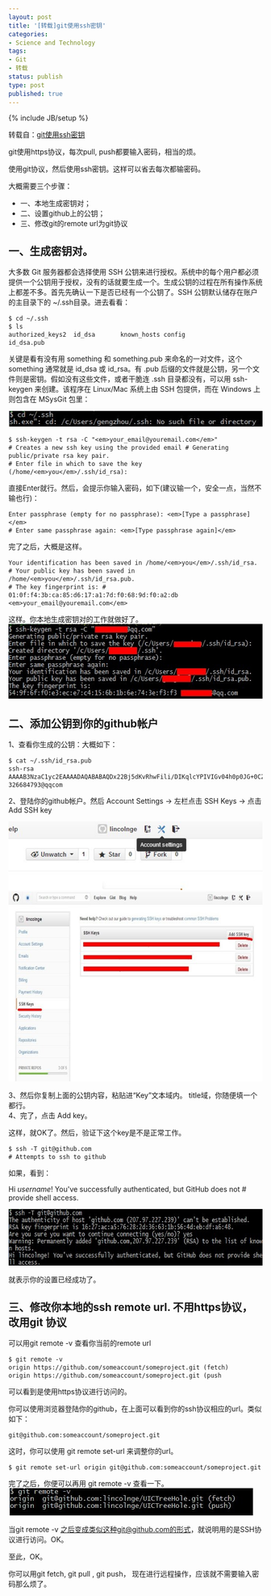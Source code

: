 ```yaml
---
layout: post
title: '[转载]git使用ssh密钥'
categories:
- Science and Technology
tags:
- Git
- 转载
status: publish
type: post
published: true
---
```


{% include JB/setup %}

转载自：<a href="http://chen.junchang.blog.163.com/blog/static/634451920121199184981/">git使用ssh密钥  </a>  

git使用https协议，每次pull, push都要输入密码，相当的烦。  

使用git协议，然后使用ssh密钥。这样可以省去每次都输密码。  

大概需要三个步骤：  

* 一、本地生成密钥对；
* 二、设置github上的公钥；
* 三、修改git的remote url为git协议


一、生成密钥对。
-------------------------

大多数 Git 服务器都会选择使用 SSH 公钥来进行授权。系统中的每个用户都必须提供一个公钥用于授权，没有的话就要生成一个。生成公钥的过程在所有操作系统上都差不多。首先先确认一下是否已经有一个公钥了。SSH 公钥默认储存在账户的主目录下的 ~/.ssh目录。进去看看：

    $ cd ~/.ssh 
    $ ls
    authorized_keys2  id_dsa       known_hosts config            id_dsa.pub

关键是看有没有用 something 和 something.pub 来命名的一对文件，这个 something 通常就是 id_dsa 或 id_rsa。有 .pub 后缀的文件就是公钥，另一个文件则是密钥。假如没有这些文件，或者干脆连 .ssh 目录都没有，可以用 ssh-keygen 来创建。该程序在 Linux/Mac 系统上由 SSH 包提供，而在 Windows 上则包含在 MSysGit 包里：

<img title="git使用ssh密钥（转）" alt="git使用ssh密钥（转）" src="/files/images/626a2e8dgx6BDPzJuPEa2.jpg" width="511" height="31" />

    $ ssh-keygen -t rsa -C "<em>your_email@youremail.com</em>"
    # Creates a new ssh key using the provided email # Generating public/private rsa key pair. 
    # Enter file in which to save the key (/home/<em>you</em>/.ssh/id_rsa):


直接Enter就行。然后，会提示你输入密码，如下(建议输一个，安全一点，当然不输也行)：

    Enter passphrase (empty for no passphrase): <em>[Type a passphrase]</em> 
    # Enter same passphrase again: <em>[Type passphrase again]</em>

完了之后，大概是这样。

    Your identification has been saved in /home/<em>you</em>/.ssh/id_rsa. 
    # Your public key has been saved in /home/<em>you</em>/.ssh/id_rsa.pub. 
    # The key fingerprint is: # 01:0f:f4:3b:ca:85:d6:17:a1:7d:f0:68:9d:f0:a2:db <em>your_email@youremail.com</em>

这样。你本地生成密钥对的工作就做好了。
<img title="git使用ssh密钥（转）" alt="git使用ssh密钥（转）" src="/files/images/626a2e8dgx6BDPJgDMr87.jpg" width="567" height="148" />


二、添加公钥到你的github帐户
-------------------------

1、查看你生成的公钥：大概如下：

    $ cat ~/.ssh/id_rsa.pub  
    ssh-rsa AAAAB3NzaC1yc2EAAAADAQABABAQDx22Bj5dKvRhwFili/DIKqlcYPIVIGv04h0p0JG+0CZQrGk2iBV/0X+bGJXJFl3cgydfgzxV77qRfbQ8B8nXfTuvYbAttzbCj0U97Aj9/XX4ZxXDLLkbtLrZeOVM0NRAJkPb1/EznQ/rsm8gAyUZRLv+L8lqMaTSkAZiL1LggFASDDa2Rq9MbRaYUTzaL2Fmx0Hg8HKlPQiXhZ8U8wISLySPYzWpCvWBAcOCT5EbgrnqbD1W1Ec4XVutalh98LdDoBYzZO4T6D59ce1jiasIL1U/0Y6Nc3ZEDATfGLWKLnpRKZnxx42LG2cMhij4XZIFsL5lLh2bT+emVjkmRb64DJdr 326684793@qqcom


2、登陆你的github帐户。然后 Account Settings -&gt; 左栏点击 SSH Keys -&gt; 点击 Add SSH
key

<img title="git使用ssh密钥（转）" alt="git使用ssh密钥（转）" src="/files/images/626a2e8dgx6BDPVJQYz83.jpg" />
<img title="git使用ssh密钥（转）" alt="git使用ssh密钥（转）" src="/files/images/626a2e8dgx6BDQ4IrSB45.jpg" width="690" height="376" />

3、然后你复制上面的公钥内容，粘贴进“Key”文本域内。 title域，你随便填一个都行。  
4、完了，点击 Add key。  

这样，就OK了。然后，验证下这个key是不是正常工作。

    $ ssh -T git@github.com
    # Attempts to ssh to github

如果，看到：

Hi <em>username</em>! You've successfully authenticated, but GitHub does not # provide shell access.

<img title="git使用ssh密钥（转）" alt="git使用ssh密钥（转）" src="/files/images/626a2e8dgx6BDQ91ifY6e.jpg" width="641" height="112" />

就表示你的设置已经成功了。

三、修改你本地的ssh remote url. 不用https协议，改用git 协议
-------------------------

可以用git remote -v 查看你当前的remote url

    $ git remote -v
    origin https://github.com/someaccount/someproject.git (fetch)
    origin https://github.com/someaccount/someproject.git (push

可以看到是使用https协议进行访问的。

你可以使用浏览器登陆你的github，在上面可以看到你的ssh协议相应的url。类似如下：

    git@github.com:someaccount/someproject.git


这时，你可以使用 git remote set-url 来调整你的url。

    $ git remote set-url origin git@github.com:someaccount/someproject.git

完了之后，你便可以再用 git remote -v 查看一下。
<img title="git使用ssh密钥（转）" alt="git使用ssh密钥（转）" src="/files/images/626a2e8dgx6BDQcJWRned.jpg" width="485" height="54" />

当git remote -v 之后变成类似这种git@github.com的形式，就说明用的是SSH协议进行访问。OK。

至此，OK。

你可以用git fetch, git pull , git push， 现在进行远程操作，应该就不需要输入密码那么烦了。
